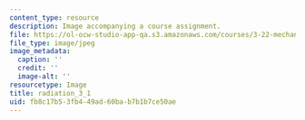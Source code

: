 ```yaml
---
content_type: resource
description: Image accompanying a course assignment.
file: https://ol-ocw-studio-app-qa.s3.amazonaws.com/courses/3-22-mechanical-behavior-of-materials-spring-2008/fb8c17b53fb449ad60bab7b1b7ce50ae_radiation_3_1.jpg
file_type: image/jpeg
image_metadata:
  caption: ''
  credit: ''
  image-alt: ''
resourcetype: Image
title: radiation_3_1
uid: fb8c17b5-3fb4-49ad-60ba-b7b1b7ce50ae
---
```

